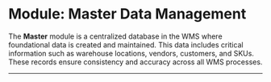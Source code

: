 # Module: Master Data Management

The **Master** module is a centralized database in the WMS where foundational data is created and maintained. This data includes critical information such as warehouse locations, vendors, customers, and SKUs. These records ensure consistency and accuracy across all WMS processes. 

---